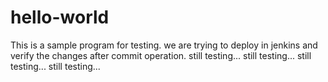 # hello-world

This is a sample program for testing.
we are trying to deploy in jenkins and verify the changes after commit operation.
still testing...
still testing...
still testing...
still testing...
